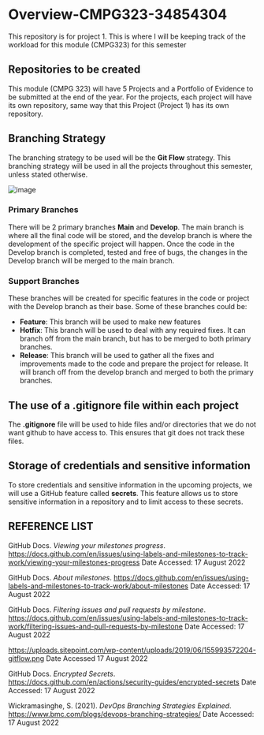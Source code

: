 # Overview-CMPG323-34854304
This repository is for project 1. This is where I will be keeping track of the workload for this module (CMPG323) for this semester

## Repositories to be created
This module (CMPG 323) will have 5 Projects and a Portfolio of Evidence to be submitted at the end of the year. For the projects, each project will have its own repository, same way that this Project (Project 1) has its own repository.

## Branching Strategy

The branching strategy to be used will be the **Git Flow** strategy. This branching strategy will be used in all the projects throughout this semester, unless stated otherwise.

![image](https://user-images.githubusercontent.com/110591480/185218289-96de49f4-de51-4c17-9d98-50963fc9ba3f.png)


### Primary Branches

There will be 2 primary branches **Main** and **Develop**. The main branch is where all the final code will be stored, and the develop branch is where the development of the specific project will happen. Once the code in the Develop branch is completed, tested and free of bugs, the changes in the Develop branch will be merged to the main branch.

### Support Branches

These branches will be created for specific features in the code or project with the Develop branch as their base.
Some of these branches could be: 
* **Feature**: This branch will  be used to make new features
* **Hotfix**: This branch will be used to deal with any required fixes. It can branch off from the main branch, but has to be merged to both primary branches.
* **Release**: This branch will be used to gather all the fixes and improvements made to the code and prepare the project for release. It will branch off from the develop branch and merged to both the primary branches.

## The use of a .gitignore file within each project
The **.gitignore** file will be used to hide files and/or directories that we do not want github to have access to. This ensures that git does not track these files.

## Storage of credentials and sensitive information
To store credentials and sensitive information in the upcoming projects, we will use a GitHub feature called **secrets**. This feature allows us to store sensitive information in a repository and to limit access to these secrets.

## REFERENCE LIST

GitHub Docs. *Viewing your milestones progress*. https://docs.github.com/en/issues/using-labels-and-milestones-to-track-work/viewing-your-milestones-progress Date Accessed: 17 August 2022

GitHub Docs. *About milestones*. https://docs.github.com/en/issues/using-labels-and-milestones-to-track-work/about-milestones Date Accessed: 17 August 2022

GitHub Docs. *Filtering issues and pull requests by milestone*. https://docs.github.com/en/issues/using-labels-and-milestones-to-track-work/filtering-issues-and-pull-requests-by-milestone Date Accessed: 17 August 2022

https://uploads.sitepoint.com/wp-content/uploads/2019/06/155993572204-gitflow.png Date Accessed 17 August 2022

GitHub Docs. *Encrypted Secrets*. https://docs.github.com/en/actions/security-guides/encrypted-secrets Date Accessed: 17 August 2022

Wickramasinghe, S. (2021). *DevOps Branching Strategies Explained*. https://www.bmc.com/blogs/devops-branching-strategies/ Date Accessed: 17 August 2022





